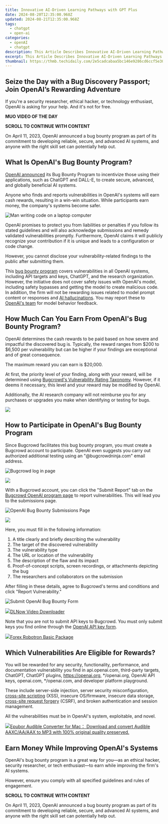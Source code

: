 ```yaml
---
title: Innovative AI-Driven Learning Pathways with GPT Plus
date: 2024-08-20T12:35:00.968Z
updated: 2024-08-21T12:35:00.968Z
tags:
  - chatgpt
  - open-ai
categories:
  - openAI
  - chatgpt
description: This Article Describes Innovative AI-Driven Learning Pathways with GPT Plus
excerpt: This Article Describes Innovative AI-Driven Learning Pathways with GPT Plus
thumbnail: https://thmb.techidaily.com/2e5cadcabaa5bc146e9286cd6ccf5e30c43742afdff538e1080a5add013b39bf.jpg
---
```


## Seize the Day with a Bug Discovery Passport; Join OpenAI’s Rewarding Adventure

 If you're a security researcher, ethical hacker, or technology enthusiast, OpenAI is asking for your help. And it's not for free.

**MUO VIDEO OF THE DAY**

**SCROLL TO CONTINUE WITH CONTENT**

 On April 11, 2023, OpenAI announced a bug bounty program as part of its commitment to developing reliable, secure, and advanced AI systems, and anyone with the right skill set can potentially help out.

## What Is OpenAI's Bug Bounty Program?

[OpenAI announced](https://openai.com/blog/bug-bounty-program) its Bug Bounty Program to incentivize those using their applications, such as ChatGPT and DALL-E, to create secure, advanced, and globally beneficial AI systems.

 Anyone who finds and reports vulnerabilities in OpenAI's systems will earn cash rewards, resulting in a win-win situation. While participants earn money, the company's systems become safer.

![Man writing code on a laptop computer](https://static1.makeuseofimages.com/wordpress/wp-content/uploads/2022/11/bug-bounty-programs.jpg)

 OpenAI promises to protect you from liabilities or penalties if you follow its stated guidelines and will also acknowledge submissions and remedy validated vulnerabilities promptly. Furthermore, OpenAI claims it will publicly recognize your contribution if it is unique and leads to a configuration or code change.

 However, you cannot disclose your vulnerability-related findings to the public after submitting them.

 This [bug bounty program](https://www.makeuseof.com/bug-bounty-programs/) covers vulnerabilities in all OpenAI systems, including API targets and keys, ChatGPT, and the research organization. However, the initiative does not cover safety issues with OpenAI's model, including safety bypasses and getting the model to create malicious code. In addition, the firm will not be rewarding issues related to model prompt content or responses and [AI hallucinations](https://www.makeuseof.com/what-is-ai-hallucination-and-how-do-you-spot-it/). You may report these to [OpenAI's team](https://openai.com/form/model-behavior-feedback) for model behavior feedback.

## How Much Can You Earn From OpenAI's Bug Bounty Program?

 OpenAI determines the cash rewards to be paid based on how severe and impactful the discovered bug is. Typically, the reward ranges from $200 to $6,500 per vulnerability but can be higher if your findings are exceptional and of great consequence.

 The maximum reward you can earn is $20,000\.

 At first, the priority level of your finding, along with your reward, will be determined using [Bugcrowd's Vulnerability Rating Taxonomy](https://bugcrowd.com/vulnerability-rating-taxonomy). However, if it deems it necessary, this level and your reward may be modified by OpenAI.

 Additionally, the AI research company will not reimburse you for any purchases or upgrades you make when identifying or testing for bugs.

<!-- affiliate ads begin -->
<a href="https://shop.systoolsgroup.com/affiliate.php?ACCOUNT=SYSTOOBY&AFFILIATE=108875&PATH=https%3A%2F%2Fwww.systoolsgroup.com%3FAFFILIATE%3D108875%26RESOURCE%3D%2BSysTools%2BPDF%2BUnlocker"><img src="https://www.systoolsgroup.com/box/pdf-unlocker.png" border="0"></a>
<!-- affiliate ads end -->
## How to Participate in OpenAI's Bug Bounty Program

 Since Bugcrowd facilitates this bug bounty program, you must create a Bugcrowd account to participate. OpenAI even suggests you carry out authorized additional testing using an "@bugcrowdninja.com" email address.

![Bugcrowd log in page](https://static1.makeuseofimages.com/wordpress/wp-content/uploads/2023/04/bugcrowd-log-in-page.jpg)

<!-- affiliate ads begin -->
<a href="https://shop.systoolsgroup.com/affiliate.php?ACCOUNT=SYSTOOBY&AFFILIATE=108875&PATH=https%3A%2F%2Fwww.systoolsgroup.com%3FAFFILIATE%3D108875%26RESOURCE%3DSysTools%2BGmail%2BBackup"><img src="https://www.systoolsgroup.com/box/gmail-backup.png" border="0"></a>
<!-- affiliate ads end -->
 With a Bugcrowd account, you can click the "Submit Report" tab on the [Bugcrowd OpenAI program page](https://bugcrowd.com/openai) to report vulnerabilities. This will lead you to the submissions page.

![OpenAI Bug Bounty Submissions Page](https://static1.makeuseofimages.com/wordpress/wp-content/uploads/2023/04/openai-bug-bounty-submissions-page.jpg)

<!-- affiliate ads begin -->
<a href="https://store.massmailsoftware.com/order/checkout.php?PRODS=1300375&QTY=1&AFFILIATE=108875&CART=1"><img src="https://secure.avangate.com/images/merchant/dc87c13749315c7217cdc4ac692e704c/banera_for_partners-15_%281%29.jpg" border="0"></a>
<!-- affiliate ads end -->
 Here, you must fill in the following information:

1. A title clearly and briefly describing the vulnerability
2. The target of the discovered vulnerability
3. The vulnerability type
4. The URL or location of the vulnerability
5. The description of the flaw and its impact
6. Proof-of-concept scripts, screen recordings, or attachments depicting the bug
7. The researchers and collaborators on the submission

 After filling in these details, agree to Bugcrowd's terms and conditions and click "Report Vulnerability."

![Submit OpenAI Bug Bounty Form](https://static1.makeuseofimages.com/wordpress/wp-content/uploads/2023/04/submit-openai-bug-bounty-form.jpg)

<!-- affiliate ads begin -->
<a href="https://secure.2checkout.com/order/checkout.php?PRODS=4712430&QTY=1&AFFILIATE=108875&CART=1"><img src="https://secure.avangate.com/images/merchant/c404a5adbf90e09631678b13b05d9d7a/products/dlnow_256.png" border="0">DLNow Video Downloader</a>
<!-- affiliate ads end -->
 Note that you are not to submit API keys to Bugcrowd. You must only submit keys you find online through the [OpenAI API key form](https://forms.gle/h8bQ5YKWzXb8FtrQ8).

<!-- affiliate ads begin -->
<a href="https://secure.2checkout.com/order/checkout.php?PRODS=4726960&QTY=1&AFFILIATE=108875&CART=1"><img src="https://secure.avangate.com/images/merchant/5f4f7141b65a730b4efb0e0d51f63e94/products/forexrobotronbox.gif" border="0">Forex Robotron Basic Package</a>
<!-- affiliate ads end -->
## Which Vulnerabilities Are Eligible for Rewards?

 You will be rewarded for any security, functionality, performance, and documentation vulnerability you find in api.openai.com, third-party targets, ChatGPT, ChatGPT plugins, <https://openai.org>, \*/openai.org, OpenAI API keys, openai.com, \*/openai.com, and developer platform playground.

 These include server-side injection, server security misconfiguration, [cross-site scripting](https://www.makeuseof.com/tag/crosssite-scripting-xss-security-threat/) (XSS), insecure OS/firmware, insecure data storage, [cross-site request forgery](https://www.makeuseof.com/what-are-csrf-attacks-and-how-can-you-prevent-them/) (CSRF), and broken authentication and session management.

 All the vulnerabilities must be in OpenAI's system, exploitable, and novel.

<!-- affiliate ads begin -->
<a href="https://secure.2checkout.com/order/checkout.php?PRODS=4713565&QTY=1&AFFILIATE=108875&CART=1"><img src="https://www.epubor.com/images/uppic/audible-converter-interface.png" border="0">Epubor Audible Converter for Mac： Download and convert Audible AAXC/AA/AAX to MP3 with 100% original quality preserved.</a>
<!-- affiliate ads end -->
## Earn Money While Improving OpenAI's Systems

 OpenAI's bug bounty program is a great way for you—as an ethical hacker, security researcher, or tech enthusiast—to earn while improving the firm's AI systems.

 However, ensure you comply with all specified guidelines and rules of engagement.

**SCROLL TO CONTINUE WITH CONTENT**

 On April 11, 2023, OpenAI announced a bug bounty program as part of its commitment to developing reliable, secure, and advanced AI systems, and anyone with the right skill set can potentially help out.


<ins class="adsbygoogle"
     style="display:block"
     data-ad-format="autorelaxed"
     data-ad-client="ca-pub-7571918770474297"
     data-ad-slot="1223367746"></ins>



<ins class="adsbygoogle"
     style="display:block"
     data-ad-client="ca-pub-7571918770474297"
     data-ad-slot="8358498916"
     data-ad-format="auto"
     data-full-width-responsive="true"></ins>


